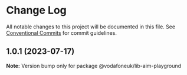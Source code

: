 # Change Log

All notable changes to this project will be documented in this file.
See [Conventional Commits](https://conventionalcommits.org) for commit guidelines.

## 1.0.1 (2023-07-17)

**Note:** Version bump only for package @vodafoneuk/lib-aim-playground
